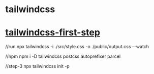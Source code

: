 # tailwindcss
# [tailwindcss-first-step](https://devang-atliq.github.io/tailwindcss/)

//run
npx tailwindcss -i ./src/style.css -o ./public/output.css --watch

//npm
npm i -D tailwindcss postcss autoprefixer parcel

//step-3
npx tailwindcss init -p
